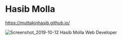 
# Hasib Molla


https://muttakinhasib.github.io/

![Screenshot_2019-10-12 Hasib Molla Web Developer](https://user-images.githubusercontent.com/44552983/66693836-21be0f00-eccf-11e9-84db-339f05451b19.png)

